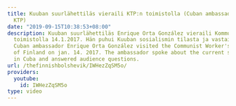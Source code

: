 ```yaml
---
title: Kuuban suurlähettiläs vieraili KTP:n toimistolla (Cuban ambassador visiting
  KTP)
date: "2019-09-15T10:38:53+08:00"
description: Kuuban suurlähettiläs Enrique Orta González vieraili Kommunistisen työväenpuolueen
  toimistolla 14.1.2017. Hän puhui Kuuban sosialismin tilasta ja vastaili kysymyksiin.
  Cuban ambassador Enrique Orta González visited the Communist Worker's Party (KTP)
  of Finland on jan. 14. 2017. The ambassador spoke about the current state of socialism
  in Cuba and answered audience questions.
url: /thefinnishbolshevik/IWHezZqSM5o/
providers:
  youtube:
    id: IWHezZqSM5o
type: video
---
```

